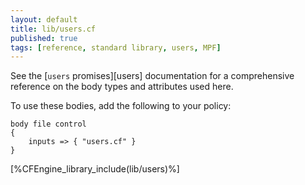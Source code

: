```yaml
---
layout: default
title: lib/users.cf
published: true
tags: [reference, standard library, users, MPF]
---
```


See the [`users` promises][users] documentation for a
comprehensive reference on the body types and attributes used here.

To use these bodies, add the following to your policy:

```cf3
body file control
{
	inputs => { "users.cf" }
}
```

[%CFEngine_library_include(lib/users)%]

